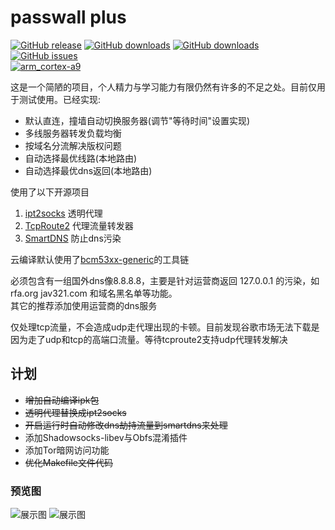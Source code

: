 # passwall plus  

[![GitHub release](https://img.shields.io/github/release/yiguihai/luci-app-passwall-plus.svg)](https://github.com/yiguihai/luci-app-passwall-plus/releases/latest)
[![GitHub downloads](https://img.shields.io/github/downloads/yiguihai/luci-app-passwall-plus/latest/total.svg)](https://github.com/yiguihai/luci-app-passwall-plus/releases/latest)
[![GitHub downloads](https://img.shields.io/github/downloads/yiguihai/luci-app-passwall-plus/total.svg)](https://github.com/yiguihai/luci-app-passwall-plus/releases)
[![GitHub issues](https://img.shields.io/github/issues/yiguihai/luci-app-passwall-plus.svg)](https://github.com/yiguihai/luci-app-passwall-plus/issues)  
[![arm_cortex-a9](https://github.com/yiguihai/luci-app-passwall-plus/workflows/arm_cortex-a9/badge.svg)](https://github.com/yiguihai/luci-app-passwall-plus/actions)  

这是一个简陋的项目，个人精力与学习能力有限仍然有许多的不足之处。目前仅用于测试使用。已经实现:

- 默认直连，撞墙自动切换服务器(调节"等待时间"设置实现)
- 多线服务器转发负载均衡
- 按域名分流解决版权问题
- 自动选择最优线路(本地路由)
- 自动选择最优dns返回(本地路由)
    
使用了以下开源项目
    
1. [ipt2socks](https://github.com/zfl9/ipt2socks) 透明代理   
2. [TcpRoute2](https://github.com/GameXG/TcpRoute2) 代理流量转发器   
3. [SmartDNS](https://github.com/pymumu/smartdns) 防止dns污染  

云编译默认使用了[bcm53xx-generic](https://downloads.openwrt.org/snapshots/targets/bcm53xx/generic/)的工具链

必须包含有一组国外dns像8.8.8.8，主要是针对运营商返回 127.0.0.1 的污染，如 rfa.org jav321.com 和域名黑名单等功能。  
其它的推荐添加使用运营商的dns服务

仅处理tcp流量，不会造成udp走代理出现的卡顿。目前发现谷歌市场无法下载是因为走了udp和tcp的高端口流量。等待tcproute2支持udp代理转发解决

## 计划
* ~~增加自动编译ipk包~~  
* ~~透明代理替换成ipt2socks~~  
* ~~开启运行时自动修改dns劫持流量到smartdns来处理~~
* 添加Shadowsocks-libev与Obfs混淆插件
* 添加Tor暗网访问功能
* ~~优化Makefile文件代码~~
### 预览图
<img src="https://github.com/yiguihai/luci-app-passwall/raw/master/view/1.jpg" alt="展示图" title="查看图片" />
<img src="https://github.com/yiguihai/luci-app-passwall/raw/master/view/2.png" alt="展示图" title="查看图片" />
